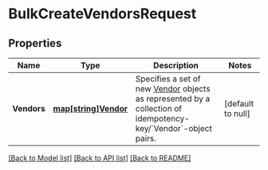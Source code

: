 # BulkCreateVendorsRequest

## Properties
Name | Type | Description | Notes
------------ | ------------- | ------------- | -------------
**Vendors** | [**map[string]Vendor**](Vendor.md) | Specifies a set of new [Vendor](https://developer.squareup.com/reference/square_2024-07-17/objects/Vendor) objects as represented by a collection of idempotency-key/&#x60;Vendor&#x60;-object pairs. | [default to null]

[[Back to Model list]](../README.md#documentation-for-models) [[Back to API list]](../README.md#documentation-for-api-endpoints) [[Back to README]](../README.md)

